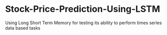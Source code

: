# Stock-Price-Prediction-Using-LSTM
Using Long Short Term Memory for testing its ability to perform times series data based tasks
